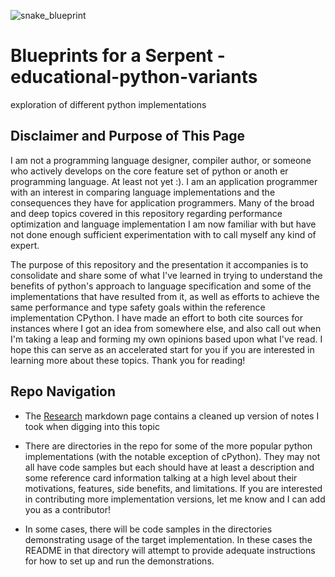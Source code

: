 
![snake_blueprint](https://user-images.githubusercontent.com/4014893/115093899-bf5c5500-9ee9-11eb-95e9-90124b234c50.png)


# Blueprints for a Serpent - educational-python-variants
exploration of different python implementations

## Disclaimer and Purpose of This Page
 I am not a programming language designer, compiler author, or someone who actively develops on the core feature set of python or anoth er programming language. At least not yet :). I am an application programmer with an interest in comparing language implementations and the consequences they have for application programmers. Many of the broad and deep topics covered in this repository regarding performance optimization and language implementation I am now familiar with but have not done enough sufficient experimentation with to call myself any kind of expert. 

The purpose of this repository and the presentation it accompanies is to consolidate and share some of what I've learned in 
trying to understand the benefits of python's approach to language specification and some of the implementations that have 
resulted from it, as well as efforts to achieve the same performance and type safety goals within the reference implementation
CPython. I have made an effort to both cite sources for instances where I got an idea from somewhere else, and also call
out when I'm taking a leap and forming my own opinions based upon what I've read. I hope this can serve as an accelerated 
start for you if you are interested in learning more about these topics. Thank you for reading!

## Repo Navigation

- The [Research](Research.md) markdown page contains a cleaned up version of notes I took when digging into this topic

- There are directories in the repo for some of the more popular python implementations (with the 
notable exception of cPython). They may not all have code samples but each should have at least a description 
and some reference card information talking at a high level about their motivations, features, side benefits, and limitations.
If you are interested in contributing more implementation versions, let me know and I can add you as a contributor!

- In some cases, there will be code samples in the directories demonstrating usage of the target implementation. In 
these cases the README in that directory will attempt to provide adequate instructions for how to set up and run the 
demonstrations.
